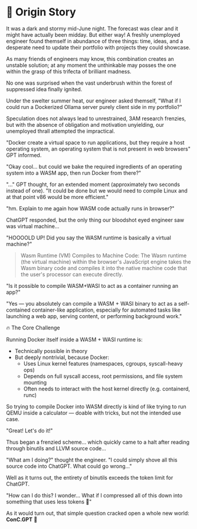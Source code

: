 # 🦇 Origin Story

It was a dark and stormy mid-June night. The forecast was clear and it might have actually been midday. But either way! A freshly unemployed engineer found themself in abundance of three things: time, ideas, and a desperate need to update their portfolio with projects they could showcase.

As many friends of engineers may know, this combination creates an unstable solution; at any moment the unthinkable may posses the one within the grasp of this trifecta of brilliant madness.

No one was surprised when the vast underbrush within the forest of suppressed idea finally ignited.

Under the swelter summer heat, our engineer asked themself, "What if I could run a Dockerized Ollama server purely client side in my portfolio?"

Speculation does not always lead to unrestrained, 3AM research frenzies, but with the absence of obligation and motivation unyielding, our unemployed thrall attempted the impractical.

"Docker create a virtual space to run applications, but they require a host operating system, an operating system that is not present in web browsers" GPT informed.

"Okay cool... but could we bake the required ingredients of an operating system into a WASM app, then run Docker from there?"

"..." GPT thought, for an extended moment (approximately two seconds instead of one). "It could be done but we would need to compile Linux and at that point v86 would be more efficient."

"hm. Explain to me again how WASM code actually runs in browser?"

ChatGPT responded, but the only thing our bloodshot eyed engineer saw was virtual machine...

"HOOOOLD UP! Did you say the WASM runtime is basically a virtual machine?"

> Wasm Runtime (VM) Compiles to Machine Code: The Wasm runtime (the virtual machine) within the browser's JavaScript engine takes the Wasm binary code and compiles it into the native machine code that the user's processor can execute directly.

"Is it possible to compile WASM+WASI to act as a container running an app?"

"Yes — you absolutely can compile a WASM + WASI binary to act as a self-contained container-like application, especially for automated tasks like launching a web app, serving content, or performing background work."

🔥 The Core Challenge

Running Docker itself inside a WASM + WASI runtime is:
- Technically possible in theory
- But deeply nontrivial, because Docker:
  - Uses Linux kernel features (namespaces, cgroups, syscall-heavy ops)
  - Depends on full syscall access, root permissions, and file system mounting
  - Often needs to interact with the host kernel directly (e.g. containerd, runc)

So trying to compile Docker into WASM directly is kind of like trying to run QEMU inside a calculator — doable with tricks, but not the intended use case.

"Great! Let's do it!"

Thus began a frenzied scheme... which quickly came to a halt after reading through binutils and LLVM source code...

"What am I doing?" thought the engineer. "I could simply shove all this source code into ChatGPT. What could go wrong..."

Well as it turns out, the entirety of binutils exceeds the token limit for ChatGPT.

"How can I do this? I wonder... What if I compressed all of this down into something that uses less tokens 🤔"

As it would turn out, that simple question cracked open a whole new world: **ConC.GPT** 🐚